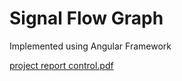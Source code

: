 # Signal Flow Graph
Implemented using Angular Framework

[project report control.pdf](https://github.com/AliELSharawy/Signal-Flow-Graph/files/8627842/project.report.control.pdf)
